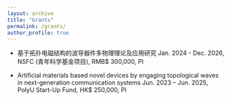 ```yaml
---
layout: archive
title: "Grants"
permalink: /grants/
author_profile: true
---
```


-	基于拓扑电磁结构的波导器件多物理理论及应用研究
Jan. 2024 - Dec. 2026,  NSFC (青年科学基金项目), 
RMB$ 300,000, PI

-	Artificial materials based novel devices by engaging topological waves in next-generation communication systems
Jun. 2023 – Jun. 2025, PolyU Start-Up Fund, HK$ 250,000, PI
